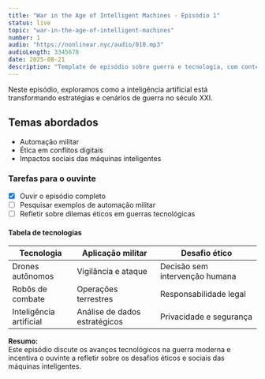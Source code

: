 ```yaml
---
title: "War in the Age of Intelligent Machines - Episódio 1"
status: live
topic: "war-in-the-age-of-intelligent-machines"
number: 1
audio: "https://nonlinear.nyc/audio/010.mp3"
audioLength: 3345678
date: 2025-08-21
description: "Template de episódio sobre guerra e tecnologia, com conteúdo variado para testar o layout."
---
```


Neste episódio, exploramos como a inteligência artificial está transformando estratégias e cenários de guerra no século XXI.

## Temas abordados

- Automação militar
- Ética em conflitos digitais
- Impactos sociais das máquinas inteligentes

### Tarefas para o ouvinte

- [x] Ouvir o episódio completo
- [ ] Pesquisar exemplos de automação militar
- [ ] Refletir sobre dilemas éticos em guerras tecnológicas

#### Tabela de tecnologias

| Tecnologia           | Aplicação militar           | Desafio ético           |
|----------------------|----------------------------|-------------------------|
| Drones autônomos     | Vigilância e ataque        | Decisão sem intervenção humana |
| Robôs de combate     | Operações terrestres       | Responsabilidade legal  |
| Inteligência artificial | Análise de dados estratégicos | Privacidade e segurança |

**Resumo:**  
Este episódio discute os avanços tecnológicos na guerra moderna e incentiva o ouvinte a refletir sobre os desafios éticos e sociais das máquinas inteligentes.